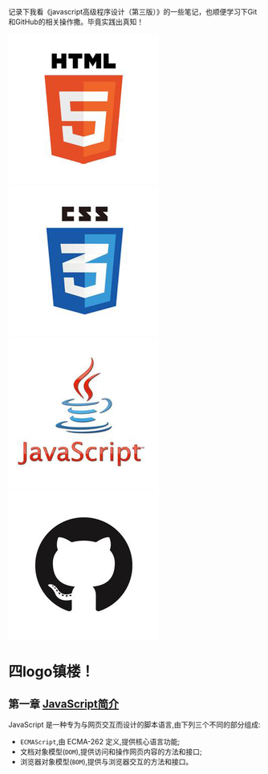 记录下我看《javascript高级程序设计（第三版）》的一些笔记，也顺便学习下Git和GitHub的相关操作撒。毕竟实践出真知！

![](./docs/images/html_logo.jpg) ![](./docs/images/css_logo.jpg) ![](./docs/images/js_logo.jpg) ![](./docs/images/github_logo.jpg)

# 四logo镇楼！

## 第一章 [JavaScript简介](./docs/chapter1.md)

JavaScript 是一种专为与网页交互而设计的脚本语言,由下列三个不同的部分组成:
* `ECMAScript`,由 ECMA-262 定义,提供核心语言功能;
* 文档对象模型(`DOM`),提供访问和操作网页内容的方法和接口;
* 浏览器对象模型(`BOM`),提供与浏览器交互的方法和接口。

